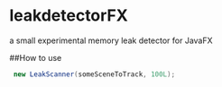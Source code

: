 # leakdetectorFX
a small experimental memory leak detector for JavaFX


##How to use

```Java
 new LeakScanner(someSceneToTrack, 100L);
```
